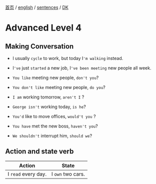 [首页](https://printjs.github.io/blog) / [english](https://printjs.github.io/blog/docs/english) / [sentences](https://printjs.github.io/blog/docs/english/sentences) / [DK](https://printjs.github.io/blog/docs/english/sentences/DK)

# Advanced Level 4

## Making Conversation

- I usually `cycle` to work, but today I`'m walking` instead.
- I`'ve` just `started` a new job, I`'ve been meeting` new people all week.

- `You like` meeting new people, `don't you`?
- `You don't like` meeting new people, `do you`?

- `I am` working tomorrow, `aren't I` ?
- `George isn't` working today, `is he`?

- `You'd` like to move offices, `would't you` ?
- `You have` met the new boss, `haven't you`?
- `We shouldn't` interrupt him, `should we`?

## Action and state verb

|Action|State|
|----|----|
|I `read` every day.|I `own` two cars.|